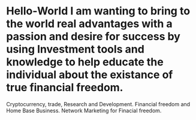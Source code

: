 # Hello-World I am wanting to bring to the world real advantages with a passion and desire for success by using Investment tools and knowledge to help educate the individual about the existance of true financial freedom.
Cryptocurrency, trade, Research and Development.
Financial freedom and Home Base Business.
Network Marketing for Finacial freedom.
